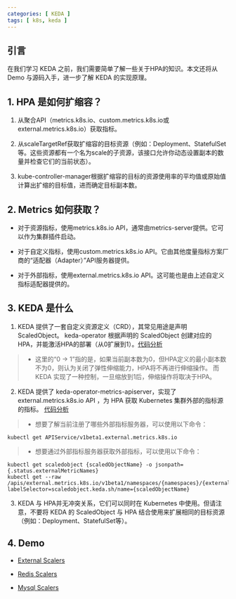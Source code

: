 ```yaml
---
categories: [ KEDA ]
tags: [ k8s, keda ]
---
```


## 引言
在我们学习 KEDA 之前，我们需要简单了解一些关于HPA的知识。本文还将从 Demo 与源码入手，进一步了解 KEDA 的实现原理。

## 1. HPA 是如何扩缩容？

1. 从聚合API（metrics.k8s.io、custom.metrics.k8s.io或external.metrics.k8s.io）获取指标。

2. 从scaleTargetRef获取扩缩容的目标资源（例如：Deployment、StatefulSet等。这些资源都有一个名为scale的子资源，该接口允许你动态设置副本的数量并检查它们的当前状态）。 

3. kube-controller-manager根据扩缩容的目标的资源使用率的平均值或原始值计算出扩缩的目标值，进而确定目标副本数。

## 2. Metrics 如何获取？

- 对于资源指标，使用metrics.k8s.io API，通常由metrics-server提供。它可以作为集群插件启动。

- 对于自定义指标，使用custom.metrics.k8s.io API。它由其他度量指标方案厂商的“适配器（Adapter）”API服务器提供。

- 对于外部指标，使用external.metrics.k8s.io API。这可能也是由上述自定义指标适配器提供的。

## 3. KEDA 是什么

1. KEDA 提供了一套自定义资源定义（CRD），其常见用途是声明ScaledObject。
keda-operator 根据声明的 ScaledObject 创建对应的HPA，并能激活HPA的部署（从0扩展到1）。[代码分析](../keda-operator-analysis)
> * 这里的“0 -> 1”指的是，如果当前副本数为0，但HPA定义的最小副本数不为0，则认为关闭了弹性伸缩能力，HPA将不再进行伸缩操作。 而 KEDA 实现了一种控制，一旦缩放到1后，伸缩操作将取决于HPA。

2. KEDA 提供了 keda-operator-metrics-apiserver，实现了 external.metrics.k8s.io API ，为 HPA 获取 Kubernetes 集群外部的指标源的指标。 [代码分析](../keda-operator-metrics-apiserver-analysis)
> * 想要了解当前注册了哪些外部指标服务器，可以使用以下命令：
~~~
kubectl get APIService/v1beta1.external.metrics.k8s.io
~~~
> * 想要通过外部指标服务器获取外部指标，可以使用以下命令：
~~~
kubectl get scaledobject {scaledObjectName} -o jsonpath={.status.externalMetricNames}
kubectl get --raw /apis/external.metrics.k8s.io/v1beta1/namespaces/{namespaces}/{externalMetricNames}?labelSelector=scaledobject.keda.sh/name={scaledObjectName}
~~~

3. KEDA 与 HPA并无冲突关系，它们可以同时在 Kubernetes 中使用。但请注意，不要将 KEDA 的 ScaledObject 与 HPA 结合使用来扩展相同的目标资源（例如：Deployment、StatefulSet等）。

## 4. Demo

- [External Scalers](../keda-external-scaler-demo)

- [Redis Scalers](../keda-redis-scaler-demo)

- [Mysql Scalers](../keda-mysql-scaler-demo)
